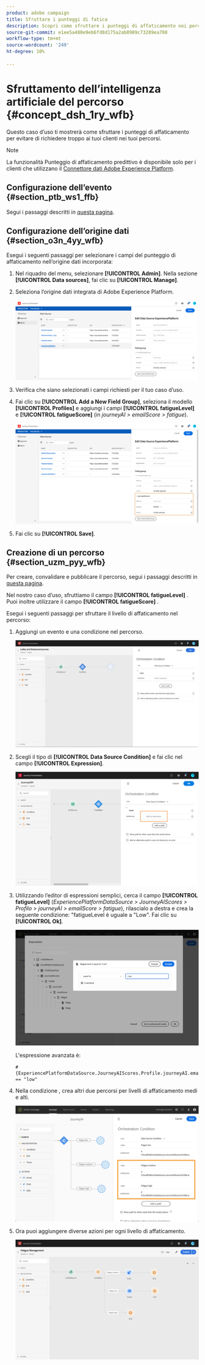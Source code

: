 ```yaml
---
product: adobe campaign
title: Sfruttare i punteggi di fatica
description: Scopri come sfruttare i punteggi di affaticamento nei percorsi
source-git-commit: e1ee5a488e9eb6fd8d175a2ab8989c73289ea708
workflow-type: tm+mt
source-wordcount: '249'
ht-degree: 10%

---
```



# Sfruttamento dell’intelligenza artificiale del percorso {#concept_dsh_1ry_wfb}

Questo caso d’uso ti mostrerà come sfruttare i punteggi di affaticamento per evitare di richiedere troppo ai tuoi clienti nei tuoi percorsi.

>[!NOTE]
>
>La funzionalità Punteggio di affaticamento predittivo è disponibile solo per i clienti che utilizzano il [Connettore dati Adobe Experience Platform](https://experienceleague.adobe.com/docs/campaign-standard/using/integrating-with-adobe-cloud/adobe-experience-platform/data-connector/aep-about-data-connector.html).

## Configurazione dell’evento {#section_ptb_ws1_ffb}

Segui i passaggi descritti in [questa pagina](../event/about-events.md).

## Configurazione dell’origine dati {#section_o3n_4yy_wfb}

Esegui i seguenti passaggi per selezionare i campi del punteggio di affaticamento nell’origine dati incorporata:

1. Nel riquadro del menu, selezionare **[!UICONTROL Admin]**. Nella sezione **[!UICONTROL Data sources]**, fai clic su **[!UICONTROL Manage]**.
1. Seleziona l’origine dati integrata di Adobe Experience Platform.

   ![](../assets/journey23.png)

1. Verifica che siano selezionati i campi richiesti per il tuo caso d’uso.
1. Fai clic su **[!UICONTROL Add a New Field Group]**, seleziona il modello **[!UICONTROL Profiles]** e aggiungi i campi **[!UICONTROL fatigueLevel]** e **[!UICONTROL fatigueScore]** (in _journeyAI > emailScore > fatigue_).

   ![](../assets/journeyuc3_1.png)

1. Fai clic su **[!UICONTROL Save]**.

## Creazione di un percorso {#section_uzm_pyy_wfb}

Per creare, convalidare e pubblicare il percorso, segui i passaggi descritti in [questa pagina](../building-journeys/journey.md).

Nel nostro caso d’uso, sfruttiamo il campo **[!UICONTROL fatigueLevel]** . Puoi inoltre utilizzare il campo **[!UICONTROL fatigueScore]** .

Esegui i seguenti passaggi per sfruttare il livello di affaticamento nel percorso:

1. Aggiungi un evento e una condizione nel percorso.

   ![](../assets/journeyuc2_14.png)

1. Scegli il tipo di **[!UICONTROL Data Source Condition]** e fai clic nel campo **[!UICONTROL Expression]**. 

   ![](../assets/journeyuc3_2.png)

1. Utilizzando l’editor di espressioni semplici, cerca il campo **[!UICONTROL fatigueLevel]** (_ExperiencePlatformDataSource > JourneyAIScores > Profilo > journeyAI > emailScore > fatigue_), rilascialo a destra e crea la seguente condizione: &quot;fatigueLevel è uguale a &quot;Low&quot;. Fai clic su **[!UICONTROL Ok]**.

   ![](../assets/journeyuc3_3.png)

   L&#39;espressione avanzata è:

   ```
   #{ExperiencePlatformDataSource.JourneyAIScores.Profile.journeyAI.emailScore.fatigue.fatigueLevel} == "low"
   ```

1. Nella condizione , crea altri due percorsi per livelli di affaticamento medi e alti.

   ![](../assets/journeyuc3_4.png)

1. Ora puoi aggiungere diverse azioni per ogni livello di affaticamento.

   ![](../assets/journeyuc3_5.png)
